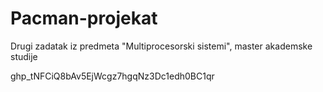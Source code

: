 # Pacman-projekat
Drugi zadatak iz predmeta "Multiprocesorski sistemi", master akademske studije

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
